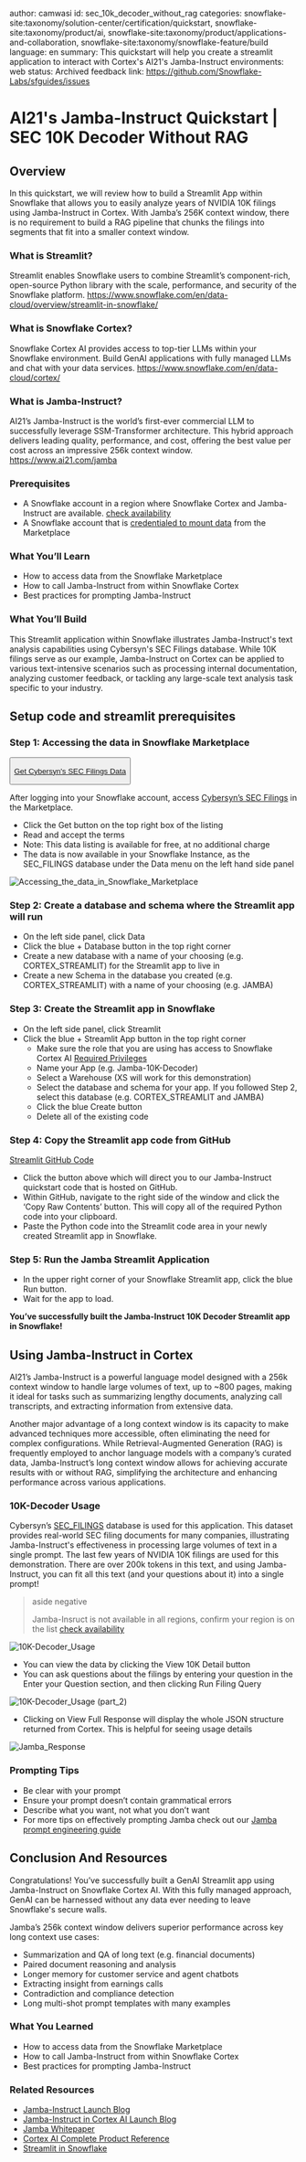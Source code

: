 author: camwasi
id: sec_10k_decoder_without_rag
categories: snowflake-site:taxonomy/solution-center/certification/quickstart, snowflake-site:taxonomy/product/ai, snowflake-site:taxonomy/product/applications-and-collaboration, snowflake-site:taxonomy/snowflake-feature/build
language: en
summary: This quickstart will help you create a streamlit application to interact with Cortex's AI21's Jamba-Instruct
environments: web
status: Archived
feedback link: https://github.com/Snowflake-Labs/sfguides/issues

# AI21's Jamba-Instruct Quickstart | SEC 10K Decoder Without RAG
<!-- ------------------------ -->
## Overview 

In this quickstart, we will review how to build a Streamlit App within Snowflake that allows you to easily analyze years of NVIDIA 10K filings using Jamba-Instruct in Cortex. With Jamba’s 256K context window, there is no requirement to build a RAG pipeline that chunks the filings into segments that fit into a smaller context window.

### What is Streamlit?
Streamlit enables Snowflake users to combine Streamlit’s component-rich, open-source Python library with the scale, performance, and security of the Snowflake platform.
https://www.snowflake.com/en/data-cloud/overview/streamlit-in-snowflake/

### What is Snowflake Cortex?
Snowflake Cortex AI provides access to top-tier LLMs within your Snowflake environment. Build GenAI applications with fully managed LLMs and chat with your data services.
https://www.snowflake.com/en/data-cloud/cortex/

### What is Jamba-Instruct?
AI21’s Jamba-Instruct is the world’s first-ever commercial LLM to successfully leverage SSM-Transformer architecture. This hybrid approach delivers leading quality, performance, and cost, offering the best value per cost across an impressive 256k context window.
https://www.ai21.com/jamba


### Prerequisites
- A Snowflake account in a region where Snowflake Cortex and Jamba-Instruct are available. [check availability](https://docs.snowflake.com/en/user-guide/snowflake-cortex/llm-functions?_fsi=mg3vAFop&_fsi=mg3vAFop#label-cortex-llm-availability)
- A Snowflake account that is [credentialed to mount data](https://docs.snowflake.com/en/user-guide/data-share-consumers) from the Marketplace 


### What You’ll Learn 
- How to access data from the Snowflake Marketplace
- How to call Jamba-Instruct from within Snowflake Cortex
- Best practices for prompting Jamba-Instruct

### What You’ll Build 
This Streamlit application within Snowflake illustrates Jamba-Instruct's text analysis capabilities using Cybersyn's SEC Filings database. While 10K filings serve as our example, Jamba-Instruct on Cortex can be applied to various text-intensive scenarios such as processing internal documentation, analyzing customer feedback, or tackling any large-scale text analysis task specific to your industry.

<!-- ------------------------ -->
## Setup code and streamlit prerequisites

### Step 1: Accessing the data in Snowflake Marketplace
<button>

  [Get Cybersyn's SEC Filings Data](https://app.snowflake.com/marketplace/listing/GZTSZAS2KH9/cybersyn-sec-filings)
</button>


After logging into your Snowflake account, access [Cybersyn’s SEC Filings](https://app.snowflake.com/marketplace/listing/GZTSZAS2KH9/cybersyn-sec-filings) in the Marketplace.
- Click the Get button on the top right box of the listing
- Read and accept the terms
- Note: This data listing is available for free, at no additional charge
- The data is now available in your Snowflake Instance, as the SEC_FILINGS database under the Data menu on the left hand side panel

![Accessing_the_data_in_Snowflake_Marketplace](assets/Accessing_the_data_in_Snowflake_Marketplace.png)

### Step 2: Create a database and schema where the Streamlit app will run

- On the left side panel, click Data
- Click the blue + Database button in the top right corner
- Create a new database with a name of your choosing (e.g. CORTEX_STREAMLIT) for the Streamlit app to live in
- Create a new Schema in the database you created (e.g. CORTEX_STREAMLIT) with a name of your choosing (e.g. JAMBA)

### Step 3: Create the Streamlit app in Snowflake

- On the left side panel, click Streamlit
- Click the blue + Streamlit App button in the top right corner
  - Make sure the role that you are using has access to Snowflake Cortex AI [Required Privileges](https://docs.snowflake.com/en/user-guide/snowflake-cortex/llm-functions?_fsi=mg3vAFop&_fsi=mg3vAFop#required-privileges)
  - Name your App (e.g. Jamba-10K-Decoder)
  - Select a Warehouse (XS will work for this demonstration)
  - Select the database and schema for your app. If you followed Step 2, select this database (e.g. CORTEX_STREAMLIT and JAMBA)
  - Click the blue Create button
  - Delete all of the existing code

### Step 4: Copy the Streamlit app code from GitHub

[Streamlit GitHub Code](https://github.com/AI21Labs/AI21-Industry-Samples/blob/main/Snowflake_10K_Decoder/Snowflake_10K_Decoder.py)

- Click the button above which will direct you to our Jamba-Instruct quickstart code that is hosted on GitHub.
- Within GitHub, navigate to the right side of the window and click the ‘Copy Raw Contents’ button. This will copy all of the required Python code into your clipboard.
- Paste the Python code into the Streamlit code area in your newly created Streamlit app in Snowflake.

### Step 5: Run the Jamba Streamlit Application

- In the upper right corner of your Snowflake Streamlit app, click the blue Run button.
- Wait for the app to load.

**You’ve successfully built the Jamba-Instruct 10K Decoder Streamlit app in Snowflake!**

<!-- ------------------------ -->
## Using Jamba-Instruct in Cortex

AI21’s Jamba-Instruct is a powerful language model designed with a 256k context window to handle large volumes of text, up to ~800 pages, making it ideal for tasks such as summarizing lengthy documents, analyzing call transcripts, and extracting information from extensive data.

Another major advantage of a long context window is its capacity to make advanced techniques more accessible, often eliminating the need for complex configurations. While Retrieval-Augmented Generation (RAG) is frequently employed to anchor language models with a company’s curated data, Jamba-Instruct’s long context window allows for achieving accurate results with or without RAG, simplifying the architecture and enhancing performance across various applications.

### 10K-Decoder Usage


Cybersyn’s [SEC_FILINGS](https://app.snowflake.com/marketplace/listing/GZTSZAS2KH9/cybersyn-sec-filings?originTab=provider&providerName=Cybersyn%2C&ref=blog.streamlit.io) database is used for this application. This dataset provides real-world SEC filing documents for many companies, illustrating Jamba-Instruct's effectiveness in processing large volumes of text in a single prompt. The last few years of NVIDIA 10K filings are used for this demonstration. There are over 200k tokens in this text, and using Jamba-Instruct, you can fit all this text (and your questions about it) into a single prompt!

> aside negative
>
> Jamba-Insruct is not available in all regions, confirm your region is on the list [check availability](https://docs.snowflake.com/en/user-guide/snowflake-cortex/llm-functions?_fsi=mg3vAFop&_fsi=mg3vAFop#label-cortex-llm-availability)

![10K-Decoder_Usage](assets/10K-Decoder_Usage.png)


- You can view the data by clicking the View 10K Detail button
- You can ask questions about the filings by entering your question in the Enter your Question section, and then clicking Run Filing Query


![10K-Decoder_Usage (part_2)](assets/10K-Decoder_Usage_(part_2).png)

- Clicking on View Full Response will display the whole JSON structure returned from Cortex. This is helpful for seeing usage details

![Jamba_Response](assets/Jamba_Response.png)


### Prompting Tips

- Be clear with your prompt
- Ensure your prompt doesn’t contain grammatical errors
- Describe what you want, not what you don’t want
- For more tips on effectively prompting Jamba check out our [Jamba prompt engineering guide](https://docs.ai21.com/docs/prompt-engineering)


<!-- ------------------------ -->
## Conclusion And Resources

Congratulations! You’ve successfully built a GenAI Streamlit app using Jamba-Instruct on Snowflake Cortex AI. With this fully managed approach, GenAI can be harnessed without any data ever needing to leave Snowflake's secure walls.

Jamba’s 256k context window delivers superior performance across key long context use cases:
- Summarization and QA of long text (e.g. financial documents)
- Paired document reasoning and analysis
- Longer memory for customer service and agent chatbots
- Extracting insight from earnings calls
- Contradiction and compliance detection
- Long multi-shot prompt templates with many examples


### What You Learned
- How to access data from the Snowflake Marketplace
- How to call Jamba-Instruct from within Snowflake Cortex
- Best practices for prompting Jamba-Instruct

### Related Resources

- [Jamba-Instruct Launch Blog](https://www.ai21.com/jamba)
- [Jamba-Instruct in Cortex AI Launch Blog](https://www.linkedin.com/posts/snowflake-computing_ai21-labss-jamba-instruct-is-now-integrated-activity-7222333089492918272-63mG/)
- [Jamba Whitepaper](https://arxiv.org/abs/2403.19887)
- [Cortex AI Complete Product Reference](https://docs.snowflake.com/en/sql-reference/functions/complete-snowflake-cortex)
- [Streamlit in Snowflake](https://docs.snowflake.com/en/developer-guide/streamlit/about-streamlit)
